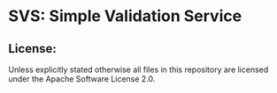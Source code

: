 # SVS: Simple Validation Service

## License:

Unless explicitly stated otherwise all files in this repository are licensed under the Apache Software License 2.0.
